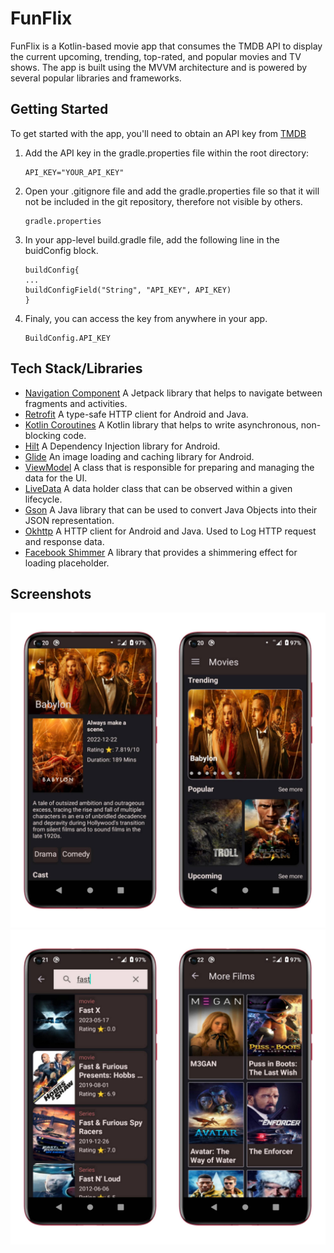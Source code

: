 # FunFlix
FunFlix is a Kotlin-based movie app that consumes the TMDB API to display the current upcoming, trending, top-rated, and popular movies and TV shows. The app is built using the MVVM architecture and is powered by several popular libraries and frameworks.

## Getting Started
   To get started with the app, you'll need to obtain an API key from [TMDB](https://www.themoviedb.org/documentation/api) 
   1. Add the API key in the gradle.properties file within the root directory:
      ```
      API_KEY="YOUR_API_KEY"
      ```
   2. Open your .gitignore file and add the gradle.properties file so that it will not be included in the git repository, therefore not visible by others.
      ```
      gradle.properties
      ```
   3. In your app-level build.gradle file, add the following line in the buidConfig block.
      ```
      buildConfig{
      ...
      buildConfigField("String", "API_KEY", API_KEY)
      }
      ```
   4. Finaly, you can access the key from anywhere in your app.
      ```
      BuildConfig.API_KEY
      ```

## Tech Stack/Libraries
   * [Navigation Component](https://developer.android.com/guide/navigation) A Jetpack library that helps to navigate between fragments and activities.
   * [Retrofit](https://square.github.io/retrofit/) A type-safe HTTP client for Android and Java.
   * [Kotlin Coroutines](https://kotlinlang.org/docs/reference/coroutines-overview.html) A Kotlin library that helps to write asynchronous, non-blocking code.
   * [Hilt](https://dagger.dev/hilt/) A Dependency Injection library for Android.
   * [Glide](https://bumptech.github.io/glide/)  An image loading and caching library for Android.
   * [ViewModel](https://developer.android.com/topic/libraries/architecture/viewmodel) A class that is responsible for preparing and managing the data for the UI.
   * [LiveData](https://developer.android.com/topic/libraries/architecture/livedata)  A data holder class that can be observed within a given lifecycle.
   * [Gson](https://github.com/google/gson) A Java library that can be used to convert Java Objects into their JSON representation.
   * [Okhttp](https://square.github.io/okhttp/) A HTTP client for Android and Java. Used to Log HTTP request and response data.
   * [Facebook Shimmer](https://github.com/facebook/shimmer-android) A library that provides a shimmering effect for loading placeholder.
   
## Screenshots
   ![](screenshots/screenshot2.jpg)
   ![](screenshots/screenshot1.jpg)
   
   
